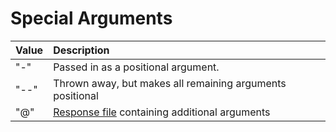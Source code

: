 # Special Arguments

| Value | Description |
| :--- | :--- |
| "-" | Passed in as a positional argument. |
| "--" | Thrown away, but makes all remaining arguments positional |
| "@\" | [Response file](https://github.com/gknowles/dimcli/tree/b6fa17b725368b913b0367993b82158b0cb14455/docs/gitbook/Advanced/Response%20Files/README.md) containing additional arguments |

